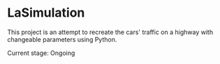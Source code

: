 # LaSimulation

This project is an attempt to recreate the cars' traffic on a highway with changeable parameters using Python.

Current stage: Ongoing
